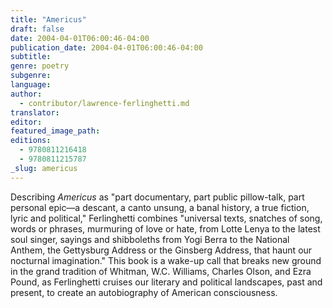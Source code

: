 ```yaml
---
title: "Americus"
draft: false
date: 2004-04-01T06:00:46-04:00
publication_date: 2004-04-01T06:00:46-04:00
subtitle:
genre: poetry
subgenre:
language:
author:
  - contributor/lawrence-ferlinghetti.md
translator:
editor:
featured_image_path:
editions:
  - 9780811216418
  - 9780811215787
_slug: americus
---
```


Describing _Americus_ as "part documentary, part public pillow-talk, part personal epic—a descant, a canto unsung, a banal history, a true fiction, lyric and political," Ferlinghetti combines "universal texts, snatches of song, words or phrases, murmuring of love or hate, from Lotte Lenya to the latest soul singer, sayings and shibboleths from Yogi Berra to the National Anthem, the Gettysburg Address or the Ginsberg Address, that haunt our nocturnal imagination." This book is a wake-up call that breaks new ground in the grand tradition of Whitman, W.C. Williams, Charles Olson, and Ezra Pound, as Ferlinghetti cruises our literary and political landscapes, past and present, to create an autobiography of American consciousness.

